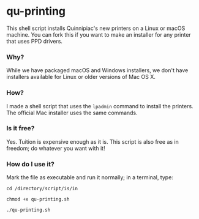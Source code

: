 # qu-printing

This shell script installs Quinnipiac's new printers on a Linux or macOS machine. You can fork this if you want to make an installer for any printer that uses PPD drivers.

### Why?

While we have packaged macOS and Windows installers, we don't have installers available for Linux or older versions of Mac OS X.

### How?

I made a shell script that uses the `lpadmin` command to install the printers. The official Mac installer uses the same commands.

### Is it free?

Yes. Tuition is expensive enough as it is. This script is also free as in freedom; do whatever you want with it!

### How do I use it?

Mark the file as executable and run it normally; in a terminal, type:

`cd /directory/script/is/in`

`chmod +x qu-printing.sh`

`./qu-printing.sh`
